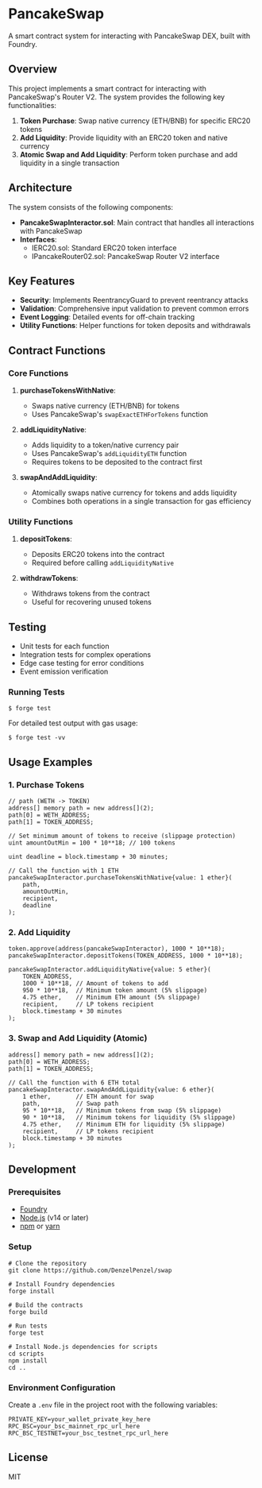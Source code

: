 # PancakeSwap

A smart contract system for interacting with PancakeSwap DEX, built with Foundry.

## Overview

This project implements a smart contract for interacting with PancakeSwap's Router V2. The system provides the following key functionalities:

1. **Token Purchase**: Swap native currency (ETH/BNB) for specific ERC20 tokens
2. **Add Liquidity**: Provide liquidity with an ERC20 token and native currency
3. **Atomic Swap and Add Liquidity**: Perform token purchase and add liquidity in a single transaction

## Architecture

The system consists of the following components:

- **PancakeSwapInteractor.sol**: Main contract that handles all interactions with PancakeSwap
- **Interfaces**:
  - IERC20.sol: Standard ERC20 token interface
  - IPancakeRouter02.sol: PancakeSwap Router V2 interface

## Key Features

- **Security**: Implements ReentrancyGuard to prevent reentrancy attacks
- **Validation**: Comprehensive input validation to prevent common errors
- **Event Logging**: Detailed events for off-chain tracking
- **Utility Functions**: Helper functions for token deposits and withdrawals

## Contract Functions

### Core Functions

1. **purchaseTokensWithNative**: 
   - Swaps native currency (ETH/BNB) for tokens
   - Uses PancakeSwap's `swapExactETHForTokens` function

2. **addLiquidityNative**:
   - Adds liquidity to a token/native currency pair
   - Uses PancakeSwap's `addLiquidityETH` function
   - Requires tokens to be deposited to the contract first

3. **swapAndAddLiquidity**:
   - Atomically swaps native currency for tokens and adds liquidity
   - Combines both operations in a single transaction for gas efficiency

### Utility Functions

1. **depositTokens**:
   - Deposits ERC20 tokens into the contract
   - Required before calling `addLiquidityNative`

2. **withdrawTokens**:
   - Withdraws tokens from the contract
   - Useful for recovering unused tokens

## Testing

- Unit tests for each function
- Integration tests for complex operations
- Edge case testing for error conditions
- Event emission verification

### Running Tests

```shell
$ forge test
```

For detailed test output with gas usage:

```shell
$ forge test -vv
```

## Usage Examples

### 1. Purchase Tokens

```solidity
// path (WETH -> TOKEN)
address[] memory path = new address[](2);
path[0] = WETH_ADDRESS;
path[1] = TOKEN_ADDRESS;

// Set minimum amount of tokens to receive (slippage protection)
uint amountOutMin = 100 * 10**18; // 100 tokens

uint deadline = block.timestamp + 30 minutes;

// Call the function with 1 ETH
pancakeSwapInteractor.purchaseTokensWithNative{value: 1 ether}(
    path,
    amountOutMin,
    recipient,
    deadline
);
```

### 2. Add Liquidity

```solidity
token.approve(address(pancakeSwapInteractor), 1000 * 10**18);
pancakeSwapInteractor.depositTokens(TOKEN_ADDRESS, 1000 * 10**18);

pancakeSwapInteractor.addLiquidityNative{value: 5 ether}(
    TOKEN_ADDRESS,
    1000 * 10**18, // Amount of tokens to add
    950 * 10**18,  // Minimum token amount (5% slippage)
    4.75 ether,    // Minimum ETH amount (5% slippage)
    recipient,     // LP tokens recipient
    block.timestamp + 30 minutes
);
```

### 3. Swap and Add Liquidity (Atomic)

```solidity
address[] memory path = new address[](2);
path[0] = WETH_ADDRESS;
path[1] = TOKEN_ADDRESS;

// Call the function with 6 ETH total
pancakeSwapInteractor.swapAndAddLiquidity{value: 6 ether}(
    1 ether,       // ETH amount for swap
    path,          // Swap path
    95 * 10**18,   // Minimum tokens from swap (5% slippage)
    90 * 10**18,   // Minimum tokens for liquidity (5% slippage)
    4.75 ether,    // Minimum ETH for liquidity (5% slippage)
    recipient,     // LP tokens recipient
    block.timestamp + 30 minutes
);
```

## Development

### Prerequisites

- [Foundry](https://book.getfoundry.sh/getting-started/installation)
- [Node.js](https://nodejs.org/) (v14 or later)
- [npm](https://www.npmjs.com/) or [yarn](https://yarnpkg.com/)

### Setup

```shell
# Clone the repository
git clone https://github.com/DenzelPenzel/swap

# Install Foundry dependencies
forge install

# Build the contracts
forge build

# Run tests
forge test

# Install Node.js dependencies for scripts
cd scripts
npm install
cd ..
```

### Environment Configuration

Create a `.env` file in the project root with the following variables:

```
PRIVATE_KEY=your_wallet_private_key_here
RPC_BSC=your_bsc_mainnet_rpc_url_here
RPC_BSC_TESTNET=your_bsc_testnet_rpc_url_here
```

## License

MIT
